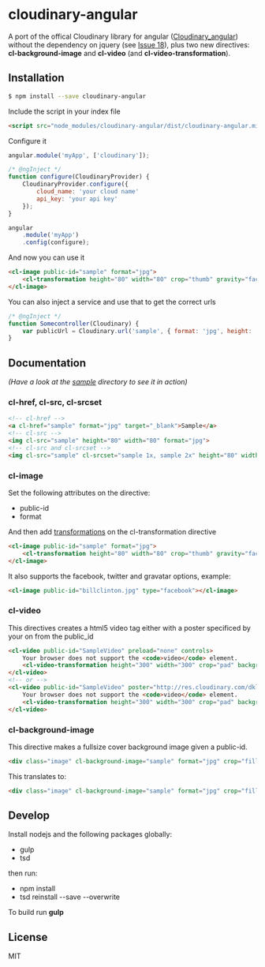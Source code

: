 # cloudinary-angular

A port of the offical Cloudinary library for angular ([Cloudinary_angular](https://github.com/cloudinary/cloudinary_angular)) without the dependency on jquery (see [Issue 18](https://github.com/cloudinary/cloudinary_angular/issues/18)), plus two new directives: **cl-background-image** and **cl-video** (and **cl-video-transformation**). 

## Installation
```sh
$ npm install --save cloudinary-angular
```

Include the script in your index file

```html
<script src="node_modules/cloudinary-angular/dist/cloudinary-angular.min.js"></script>
```

Configure it

```javascript
angular.module('myApp', ['cloudinary']);

/* @ngInject */
function configure(CloudinaryProvider) {    
    CloudinaryProvider.configure({
        cloud_name: 'your cloud name'
        api_key: 'your api key'
    });
}

angular
    .module('myApp')
    .config(configure);
```

And now you can use it

```html
<cl-image public-id="sample" format="jpg">
	<cl-transformation height="80" width="80" crop="thumb" gravity="face" radius="max" border="2px_solid_rgb:00390b60" />
</cl-image>
```

You can also inject a service and use that to get the correct urls

```javascript
/* @ngInject */
function Somecontroller(Cloudinary) {
    var publicUrl = Cloudinary.url('sample', { format: 'jpg', height: '512', width: '1024', crop: 'limit' });
}
```

## Documentation
*(Have a look at the [sample](https://github.com/tinusn/cloudinary-angular/tree/master/sample) directory to see it in action)*

### cl-href, cl-src, cl-srcset
```html
<!-- cl-href -->
<a cl-href="sample" format="jpg" target="_blank">Sample</a>
<!-- cl-src -->
<img cl-src="sample" height="80" width="80" format="jpg">
<!-- cl-src and cl-srcset -->
<img cl-src="sample" cl-srcset="sample 1x, sample 2x" height="80" width="80" format="jpg">
```

### cl-image
Set the following attributes on the directive:
* public-id
* format

And then add [transformations](http://cloudinary.com/documentation/image_transformations#reference)  on the cl-transformation directive
```html
<cl-image public-id="sample" format="jpg">
	<cl-transformation height="80" width="80" crop="thumb" gravity="face" radius="max" border="2px_solid_rgb:00390b60" />
</cl-image>
```
It also supports the facebook, twitter and gravatar options, example:
```html
<cl-image public-id="billclinton.jpg" type="facebook"></cl-image>
```

### cl-video
This directives creates a html5 video tag either with a poster specificed by your on from the public_id
```html
<cl-video public-id="SampleVideo" preload="none" controls>
	Your browser does not support the <code>video</code> element.
	<cl-video-transformation height="300" width="300" crop="pad" background="blue" />
</cl-video>
<!-- or -->
<cl-video public-id="SampleVideo" poster="http://res.cloudinary.com/dklsomzcw/image/upload/h_300,w_300/sample.jpg" preload="none" controls>
	Your browser does not support the <code>video</code> element.
	<cl-video-transformation height="300" width="300" crop="pad" background="blue" />
</cl-video>
```

### cl-background-image
This directive makes a fullsize cover background image given a public-id.

```html
<div class="image" cl-background-image="sample" format="jpg" crop="fill" gravity="center" quality="50"></div>
```

This translates to:
```html
<div class="image" cl-background-image="sample" format="jpg" crop="fill" gravity="center" quality="50" style="background-image: url(http://res.cloudinary.com/<cloud_name>/image/upload/c_fill,g_center,q_50/sample.jpg); background-color: transparent; background-position: 50% 50%; background-repeat: no-repeat; background-size: cover"></div>
```

## Develop
Install nodejs and the following packages globally:
* gulp
* tsd

then run:
* npm install
* tsd reinstall --save --overwrite

To build run **gulp**

## License
MIT